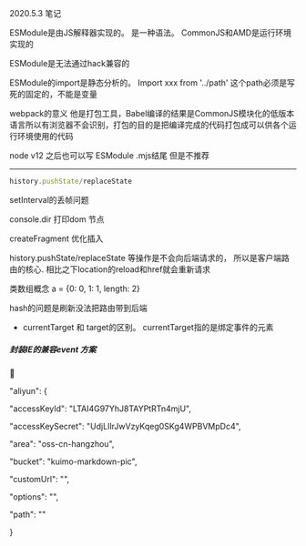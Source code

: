 2020.5.3 笔记

ESModule是由JS解释器实现的。 是一种语法。 CommonJS和AMD是运行环境实现的

ESModule是无法通过hack兼容的

ESModule的import是静态分析的。 Import xxx from '../path' 这个path必须是写死的固定的，不能是变量

webpack的意义 他是打包工具，Babel编译的结果是CommonJS模块化的低版本语言所以有浏览器不会识别，打包的目的是把编译完成的代码打包成可以供各个运行环境使用的代码

node v12 之后也可以写 ESModule .mjs结尾 但是不推荐

---

```typescript
history.pushState/replaceState
```



setInterval的丢帧问题

console.dir 打印dom 节点

createFragment 优化插入

history.pushState/replaceState 等操作是不会向后端请求的， 所以是客户端路由的核心. 相比之下location的reload和href就会重新请求

类数组概念 a = {0: 0, 1: 1, length: 2}

hash的问题是刷新没法把路由带到后端

- currentTarget 和 target的区别。 currentTarget指的是绑定事件的元素

##### 封装IE的兼容event 方案

:slightly_smiling_face:



"aliyun": {

   "accessKeyId": "LTAI4G97YhJ8TAYPtRTn4mjU",

   "accessKeySecret": "UdjLIlrJwVzyKqeg0SKg4WPBVMpDc4",

   "area": "oss-cn-hangzhou",

   "bucket": "kuimo-markdown-pic",

   "customUrl": "",

   "options": "",

   "path": ""

  }

